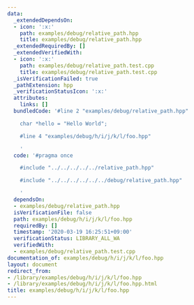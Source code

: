 ```yaml
---
data:
  _extendedDependsOn:
  - icon: ':x:'
    path: examples/debug/relative_path.hpp
    title: examples/debug/relative_path.hpp
  _extendedRequiredBy: []
  _extendedVerifiedWith:
  - icon: ':x:'
    path: examples/debug/relative_path.test.cpp
    title: examples/debug/relative_path.test.cpp
  _isVerificationFailed: true
  _pathExtension: hpp
  _verificationStatusIcon: ':x:'
  attributes:
    links: []
  bundledCode: '#line 2 "examples/debug/relative_path.hpp"

    char *hello = "Hello World";

    #line 4 "examples/debug/h/i/j/k/l/foo.hpp"

    '
  code: '#pragma once

    #include "../../../../../relative_path.hpp"

    #include "../../../../../../debug/relative_path.hpp"

    '
  dependsOn:
  - examples/debug/relative_path.hpp
  isVerificationFile: false
  path: examples/debug/h/i/j/k/l/foo.hpp
  requiredBy: []
  timestamp: '2020-03-19 16:25:51+09:00'
  verificationStatus: LIBRARY_ALL_WA
  verifiedWith:
  - examples/debug/relative_path.test.cpp
documentation_of: examples/debug/h/i/j/k/l/foo.hpp
layout: document
redirect_from:
- /library/examples/debug/h/i/j/k/l/foo.hpp
- /library/examples/debug/h/i/j/k/l/foo.hpp.html
title: examples/debug/h/i/j/k/l/foo.hpp
---
```

